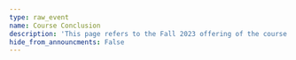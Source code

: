 ```yaml
---
type: raw_event
name: Course Conclusion
description: 'This page refers to the Fall 2023 offering of the course. The latest edition of the course can be found here: https://stanforddatacompressionclass.github.io/'
hide_from_announcments: False
---
```

